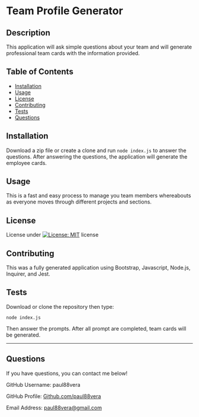   # Team Profile Generator

  ## Description
  This application will ask simple questions about your team and will generate professional team cards with the information provided.

  ## Table of Contents
  - [Installation](#installation)
  - [Usage](#usage)
  - [License](#license)
  - [Contributing](#contributing)
  - [Tests](#tests)
  - [Questions](#questions)

  ## Installation
  Download a zip file or create a clone and run `node index.js` to answer the questions. After answering the questions, the application will generate the employee cards.

  ## Usage
  This is a fast and easy process to manage you team members whereabouts as everyone moves through different projects and sections.

  ## License
  License under [![License: MIT](https://img.shields.io/badge/License-MIT-yellow.svg)](https://opensource.org/licenses/MIT) license

  ## Contributing
  This was a fully generated application using Bootstrap, Javascript, Node.js, Inquirer, and Jest.

  ## Tests
  Download or clone the repository then type:
  ```
  node index.js
  ```
  Then answer the prompts. After all prompt are completed, team cards will be generated.
  
----
  ## Questions
  If you have questions, you can contact me below!
  
  GitHub Username: paul88vera

  GitHub Profile: [Github.com/paul88vera](https://github.com/paul88vera/)

  Email Address: paul88vera@gmail.com
 